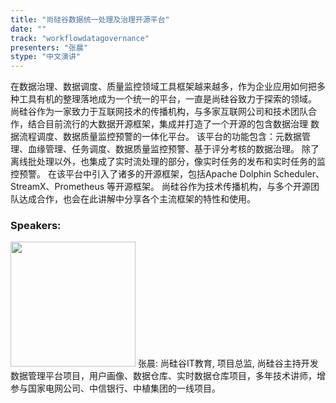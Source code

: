 ```yaml
---
title: "尚硅谷数据统一处理及治理开源平台"
date: "" 
track: "workflowdatagovernance"
presenters: "张晨"
stype: "中文演讲"
---
```

在数据治理、数据调度、质量监控领域工具框架越来越多，作为企业应用如何把多种工具有机的整理落地成为一个统一的平台，一直是尚硅谷致力于探索的领域。
    尚硅谷作为一家致力于互联网技术的传播机构，与多家互联网公司和技术团队合作，结合目前流行的大数据开源框架，集成并打造了一个开源的包含数据治理
数据流程调度、数据质量监控预警的一体化平台。 
    该平台的功能包含：元数据管理、血缘管理、任务调度、数据质量监控预警、基于评分考核的数据治理。
    除了离线批处理以外，也集成了实时流处理的部分，像实时任务的发布和实时任务的监控预警。
    在该平台中引入了诸多的开源框架，包括Apache Dolphin Scheduler、StreamX、Prometheus 等开源框架。
	尚硅谷作为技术传播机构，与多个开源团队达成合作，也会在此讲解中分享各个主流框架的特性和使用。
 ### Speakers: 
 <img src="images/speaker/1247.png" width="200" />
 张晨: 尚硅谷IT教育, 项目总监, 尚硅谷主持开发数据管理平台项目，用户画像、数据仓库、实时数据仓库项目，多年技术讲师，增参与国家电网公司、中信银行、中植集团的一线项目。
 